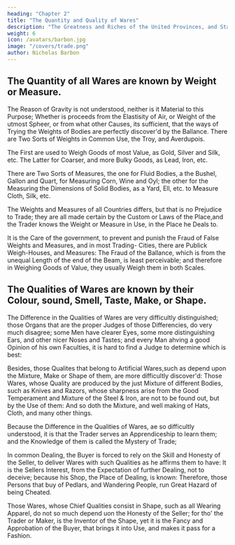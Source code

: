 ```yaml
---
heading: "Chapter 2"
title: "The Quantity and Quality of Wares"
description: "The Greatness and Riches of the United Provinces, and States of Venice, consider'd, with the little Tract of Ground that belongs to either of their Territories, sufficiently demonstrate the great Advantage and Profit that Trade brings to a Nation"
weight: 6
icon: /avatars/barbon.jpg
image: "/covers/trade.png"
author: Nicholas Barbon
---
```





## The Quantity of all Wares are known by Weight or Measure. 

The Reason of Gravity is not understood, neither is it Material to this Purpose; Whether is proceeds from the Elastisity of Air, or Weight of the utmost Spheer, or from what other Causes, its sufficient, that the ways of Trying the Weights of Bodies are perfectly discover'd by the Ballance. There are Two Sorts of Weights in Common Use, the Troy, and Averdupois.

The First are used to Weigh Goods of most Value, as Gold, Silver and Silk, etc. The Latter for Coarser, and more Bulky Goods, as Lead, Iron, etc.

There are Two Sorts of Measures, the one for Fluid Bodies, a the Bushel, Gallon and Quart, for Measuring Corn, Wine and Oyl; the other for the Measuring the Dimensions of Solid Bodies, as a Yard, Ell, etc. to Measure Cloth, Silk, etc.

The Weights and Measures of all Countries differs, but that is no Prejudice to Trade; they are all made certain by the Custom or Laws of the Place,and the Trader knows the Weight or Measure in Use, in the Place he Deals to. 

It is the Care of the government, to prevent and punish the Fraud of False Weights and Measures, and in most Trading- Cities, there are Publick Weigh-Houses, and Measures: The Fraud of the Ballance, which is from the unequal Length of the end of the Beam, is least perceivable; and therefore in Weighing Goods of Value, they usually Weigh them in both Scales.


## The Qualities of Wares are known by their Colour, sound, Smell, Taste, Make, or Shape.

The Difference in the Qualities of Wares are very difficultly distinguished; those Organs that are the proper Judges of those Differencies, do very much disagree; some Men have clearer Eyes, some more distinguishing Ears, and other nicer Noses and Tastes; and every Man ahving a good Opinion of his own Faculties, it is hard to find a Judge to determine which is best: 

Besides, those Qualites that belong to Artificial Wares,such as depend upon the Mixture, Make or Shape of them, are more difficultly discover'd: Those Wares, whose Quality are produced by the just Mixture of different Bodies, such as Knives and Razors, whose sharpness arise from the Good Temperament and Mixture of the Steel & Iron, are not to be found out, but by the Use of them: And so doth the Mixture, and well making of Hats, Cloth, and many other things.

Because the Difference in the Qualities of Wares, ae so difficultly understood, it is that the Trader serves an Apprendiceship to learn them; and the Knowledge of them is called the Mystery of Trade; 

In common Dealing, the Buyer is forced to rely on the Skill and Honesty of the Seller, to deliver Wares with such Qualities as he affirms them to have: It is the Sellers Interest, from the Expectation of further Dealing, not to deceive; because his Shop, the Place of Dealing, is known: Therefore, those Persons that buy of Pedlars, and Wandering People, run Great Hazard of being Cheated.

Those Wares, whose Chief Qualities consist in Shape, such as all Wearing Apparel, do not so much depend uon the Honesty of the Seller; for tho' the Trader or Maker, is the Inventor of the Shape, yet it is the Fancy and Approbation of the Buyer, that brings it into Use, and makes it pass for a Fashion.


